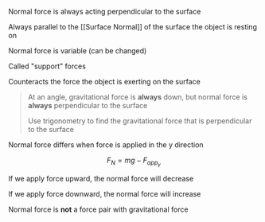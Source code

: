 
Normal force is always acting perpendicular to the surface

Always parallel to the [[Surface Normal]] of the surface the object is resting on

Normal force is variable (can be changed)

Called "support" forces

Counteracts the force the object is exerting on the surface

> At an angle, gravitational force is **always** down, but normal force is **always** perpendicular to the surface
> 
> Use trigonometry to find the gravitational force that is perpendicular to the surface

Normal force differs when force is applied in the y direction

$$
F_{N}=mg-F_{app_y}
$$

If we apply force upward, the normal force will decrease

If we apply force downward, the normal force will increase

Normal force is **not** a force pair with gravitational force
